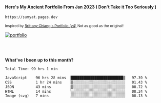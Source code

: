 #### Here's My [Ancient Portfolio](https://sumyat.pages.dev) From Jan 2023 ( Don't Take it Too Seriously ) 
````bash
https://sumyat.pages.dev 
````

<sub>Inspired by [Brittany Chiang's Portfolio (v4)](https://v4.brittanychiang.com/) Not as good as the original!</sub>


<a href='https://sumyat.pages.dev/'>
    <img src='https://github.com/sumyat-aung/sumyat-aung/assets/108873224/c9b4f2be-c585-4dd3-84e1-692c3854a6d8' alt='portfolio' align='center' />
</a>


<br />
<br />


<br />
<br />

**What've I been up to this month?**

<!--START_SECTION:waka-->

```txt
Total Time: 99 hrs 1 min

JavaScript    96 hrs 28 mins  ████████████████████████▒   97.39 %
CSS           1 hr 24 mins    ▒░░░░░░░░░░░░░░░░░░░░░░░░   01.43 %
JSON          43 mins         ▒░░░░░░░░░░░░░░░░░░░░░░░░   00.72 %
HTML          14 mins         ░░░░░░░░░░░░░░░░░░░░░░░░░   00.24 %
Image (svg)   7 mins          ░░░░░░░░░░░░░░░░░░░░░░░░░   00.13 %
```

<!--END_SECTION:waka-->




